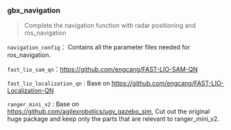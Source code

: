 ### gbx_navigation

> Complete the navigation function with radar positioning and ros_navigation

`navigation_config`： Contains all the parameter files needed for ros_navigation.

`fast_lio_sam_qn`：https://github.com/engcang/FAST-LIO-SAM-QN

`fast_lio_localization_qn` : Base on https://github.com/engcang/FAST-LIO-Localization-QN

`ranger_mini_v2` :  Base on https://github.com/agilexrobotics/ugv_gazebo_sim, Cut out the original huge package and keep only the parts that are relevant to ranger_mini_v2.

